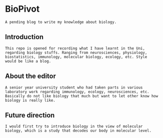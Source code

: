 # BioPivot
	A pending blog to write my knowledge about biology.

## Introduction
	This repo is opened for recording what I have learnt in the Uni, regarding biology stuffs. Ranging from neurosciences, physiology, biostatistics, immunology, molecular biology, ecology, etc. Style would be like a blog.

## About the editor
	A senior year university student who had taken parts in various laboratory work regarding immunology, ecology, neurosciences, etc. Basically do not like biology that much but want to let other know how biology is really like.

## Future direction
	I would first try to introduce biology in the view of molecular biology, which is a study that decodes our body in molecular level.
